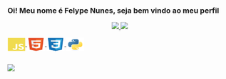 ### Oi! Meu nome é Felype Nunes, seja bem vindo ao meu perfil

<div align="center">
  <a href="https://github.com/felps2003">
  <img height="140em" src="https://github-readme-stats.vercel.app/api?username=felps2003&show_icons=true&theme=dracula&include_all_commits=true&count_private=true"/>
  <img height="140em" src="https://github-readme-stats.vercel.app/api/top-langs/?username=felps2003&layout=compact&langs_count=7&theme=dracula"/>
</div>
  
  <div style="display: inline_block"><br>
  <img align="center" alt="felps2003-Js" height="30" width="40" src="https://raw.githubusercontent.com/devicons/devicon/master/icons/javascript/javascript-plain.svg">
  <img align="center" alt="felps2003-HTML" height="30" width="40" src="https://raw.githubusercontent.com/devicons/devicon/master/icons/html5/html5-original.svg">
  <img align="center" alt="felps2003-CSS" height="30" width="40" src="https://raw.githubusercontent.com/devicons/devicon/master/icons/css3/css3-original.svg">
  <img align="center" alt="felps2003-Python" height="30" width="40" src="https://raw.githubusercontent.com/devicons/devicon/master/icons/python/python-original.svg">
</div>
  
##
  
 <div>
   <a href="www.linkedin.com/in/felype-nunes-de-souza-089168232" target="_blank"><img src="https://img.shields.io/badge/-LinkedIn-%230077B5?style=for-the-badge&logo=linkedin&logoColor=white" target="_blank"></a> 
  </div>
